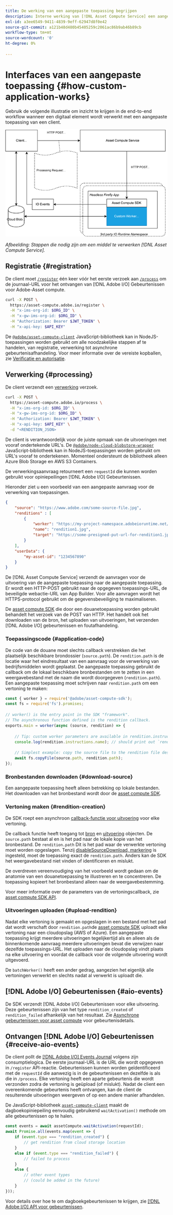 ```yaml
---
title: De werking van een aangepaste toepassing begrijpen
description: Interne werking van [!DNL Asset Compute Service] een aangepaste toepassing om te begrijpen hoe deze werkt.
exl-id: a3ee6549-9411-4839-9eff-62947d8f0e42
source-git-commit: a121b48d480b45405259c2061ac86b9ab46b89cb
workflow-type: tm+mt
source-wordcount: '0'
ht-degree: 0%

---
```


# Interfaces van een aangepaste toepassing {#how-custom-application-works}

Gebruik de volgende illustratie om inzicht te krijgen in de end-to-end workflow wanneer een digitaal element wordt verwerkt met een aangepaste toepassing van een client.

![Aangepaste workflow voor toepassingen](assets/customworker.png)

*Afbeelding: Stappen die nodig zijn om een middel te verwerken [!DNL Asset Compute Service].*

## Registratie {#registration}

De client moet [`/register`](api.md#register) één keer vóór het eerste verzoek aan [`/process`](api.md#process-request) om de journaal-URL voor het ontvangen van [!DNL Adobe I/O] Gebeurtenissen voor Adobe-Asset compute.

```sh
curl -X POST \
  https://asset-compute.adobe.io/register \
  -H "x-ims-org-id: $ORG_ID" \
  -H "x-gw-ims-org-id: $ORG_ID" \
  -H "Authorization: Bearer $JWT_TOKEN" \
  -H "x-api-key: $API_KEY"
```

De [`@adobe/asset-compute-client`](https://github.com/adobe/asset-compute-client#usage) JavaScript-bibliotheek kan in NodeJS-toepassingen worden gebruikt om alle noodzakelijke stappen af te handelen, van registratie, verwerking tot asynchrone gebeurtenisafhandeling. Voor meer informatie over de vereiste kopballen, zie [Verificatie en autorisatie](api.md).

## Verwerking {#processing}

De client verzendt een [verwerking](api.md#process-request) verzoek.

```sh
curl -X POST \
  https://asset-compute.adobe.io/process \
  -H "x-ims-org-id: $ORG_ID" \
  -H "x-gw-ims-org-id: $ORG_ID" \
  -H "Authorization: Bearer $JWT_TOKEN" \
  -H "x-api-key: $API_KEY" \
  -d "<RENDITION_JSON>
```

De client is verantwoordelijk voor de juiste opmaak van de uitvoeringen met vooraf ondertekende URL&#39;s. De [`@adobe/node-cloud-blobstore-wrapper`](https://github.com/adobe/node-cloud-blobstore-wrapper#presigned-urls) JavaScript-bibliotheek kan in NodeJS-toepassingen worden gebruikt om URL&#39;s vooraf te ondertekenen. Momenteel ondersteunt de bibliotheek alleen Azure Blob Storage en AWS S3 Containers.

De verwerkingsaanvraag retourneert een `requestId` die kunnen worden gebruikt voor opiniepeilingen [!DNL Adobe I/O] Gebeurtenissen.

Hieronder ziet u een voorbeeld van een aangepaste aanvraag voor de verwerking van toepassingen.

```json
{
    "source": "https://www.adobe.com/some-source-file.jpg",
    "renditions" : [
        {
            "worker": "https://my-project-namespace.adobeioruntime.net/api/v1/web/my-namespace-version/my-worker",
            "name": "rendition1.jpg",
            "target": "https://some-presigned-put-url-for-rendition1.jpg",
        }
    ],
    "userData": {
        "my-asset-id": "1234567890"
    }
}
```

De [!DNL Asset Compute Service] verzendt de aanvragen voor de uitvoering van de aangepaste toepassing naar de aangepaste toepassing. Er wordt een HTTP-POST gebruikt naar de opgegeven toepassings-URL, de beveiligde webactie-URL van App Builder. Voor alle aanvragen wordt het HTTPS-protocol gebruikt om de gegevensbeveiliging te maximaliseren.

De [asset compute SDK](https://github.com/adobe/asset-compute-sdk#adobe-asset-compute-worker-sdk) die door een douanetoepassing worden gebruikt behandelt het verzoek van de POST van HTTP. Het handelt ook het downloaden van de bron, het uploaden van uitvoeringen, het verzenden [!DNL Adobe I/O] gebeurtenissen en foutafhandeling.

<!-- TBD: Add the application diagram. -->

### Toepassingscode {#application-code}

De code van de douane moet slechts callback verstrekken die het plaatselijk beschikbare brondossier (`source.path`). De `rendition.path` is de locatie waar het eindresultaat van een aanvraag voor de verwerking van bedrijfsmiddelen wordt geplaatst. De aangepaste toepassing gebruikt de callback om de lokaal beschikbare bronbestanden om te zetten in een weergavebestand met de naam die wordt doorgegeven (`rendition.path`). Een aangepaste toepassing moet schrijven naar `rendition.path` om een vertoning te maken:

```javascript
const { worker } = require('@adobe/asset-compute-sdk');
const fs = require('fs').promises;

// worker() is the entry point in the SDK "framework".
// The asynchronous function defined is the rendition callback.
exports.main = worker(async (source, rendition) => {

    // Tip: custom worker parameters are available in rendition.instructions.
    console.log(rendition.instructions.name); // should print out `rendition.jpg`.

    // Simplest example: copy the source file to the rendition file destination so as to transfer the asset as is without processing.
    await fs.copyFile(source.path, rendition.path);
});
```

### Bronbestanden downloaden {#download-source}

Een aangepaste toepassing heeft alleen betrekking op lokale bestanden. Het downloaden van het bronbestand wordt door de [asset compute SDK](https://github.com/adobe/asset-compute-sdk#adobe-asset-compute-worker-sdk).

### Vertoning maken {#rendition-creation}

De SDK roept een asynchroon [callback-functie voor uitvoering](https://github.com/adobe/asset-compute-sdk#rendition-callback-for-worker-required) voor elke vertoning.

De callback functie heeft toegang tot [bron](https://github.com/adobe/asset-compute-sdk#source) en [uitvoering](https://github.com/adobe/asset-compute-sdk#rendition) objecten. De `source.path` bestaat al en is het pad naar de lokale kopie van het bronbestand. De `rendition.path` Dit is het pad waar de verwerkte vertoning moet worden opgeslagen. Tenzij [disableSourceDownload, markering](https://github.com/adobe/asset-compute-sdk#worker-options-optional) is ingesteld, moet de toepassing exact de `rendition.path`. Anders kan de SDK het weergavebestand niet vinden of identificeren en mislukt.

De overdreven vereenvoudiging van het voorbeeld wordt gedaan om de anatomie van een douanetoepassing te illustreren en te concentreren. De toepassing kopieert het bronbestand alleen naar de weergavebestemming.

Voor meer informatie over de parameters van de vertoningscallback, zie [asset compute SDK API](https://github.com/adobe/asset-compute-sdk#api-details).

### Uitvoeringen uploaden {#upload-rendition}

Nadat elke vertoning is gemaakt en opgeslagen in een bestand met het pad dat wordt verschaft door `rendition.path`de [asset compute SDK](https://github.com/adobe/asset-compute-sdk#adobe-asset-compute-worker-sdk) uploadt elke vertoning naar een cloudopslag (AWS of Azure). Een aangepaste toepassing krijgt meerdere uitvoeringen tegelijkertijd als en alleen als de binnenkomende aanvraag meerdere uitvoeringen bevat die verwijzen naar dezelfde toepassings-URL. Het uploaden naar de cloudopslag vindt plaats na elke uitvoering en voordat de callback voor de volgende uitvoering wordt uitgevoerd.

De `batchWorker()` heeft een ander gedrag, aangezien het eigenlijk alle vertoningen verwerkt en slechts nadat al verwerkt is uploadt die.

## [!DNL Adobe I/O] Gebeurtenissen {#aio-events}

De SDK verzendt [!DNL Adobe I/O] Gebeurtenissen voor elke uitvoering. Deze gebeurtenissen zijn van het type `rendition_created` of `rendition_failed` afhankelijk van het resultaat. Zie [Asynchrone gebeurtenissen voor asset compute](api.md#asynchronous-events) voor gebeurtenisdetails.

## Ontvangen [!DNL Adobe I/O] Gebeurtenissen {#receive-aio-events}

De client pollt de [[!DNL Adobe I/O] Events Journal](https://www.adobe.io/apis/experienceplatform/events/ioeventsapi.html#/Journaling) volgens zijn consumptielogica. De eerste journaal-URL is de URL die wordt opgegeven in `/register` API-reactie. Gebeurtenissen kunnen worden geïdentificeerd met de `requestId` die aanwezig is in de gebeurtenissen en dezelfde is als die in `/process`. Elke vertoning heeft een aparte gebeurtenis die wordt verzonden zodra de vertoning is geüpload (of mislukt). Nadat de client een overeenkomende gebeurtenis heeft ontvangen, kan de client de resulterende uitvoeringen weergeven of op een andere manier afhandelen.

De JavaScript-bibliotheek [`asset-compute-client`](https://github.com/adobe/asset-compute-client#usage) maakt de dagboekopiniepeiling eenvoudig gebruikend `waitActivation()` methode om alle gebeurtenissen op te halen.

```javascript
const events = await assetCompute.waitActivation(requestId);
await Promise.all(events.map(event => {
    if (event.type === "rendition_created") {
        // get rendition from cloud storage location
    }
    else if (event.type === "rendition_failed") {
        // failed to process
    }
    else {
        // other event types
        // (could be added in the future)
    }
}));
```

Voor details over hoe te om dagboekgebeurtenissen te krijgen, zie [[!DNL Adobe I/O] API voor gebeurtenissen](https://www.adobe.io/apis/experienceplatform/events/ioeventsapi.html#!adobedocs/adobeio-events/master/events-api-reference.yaml).

<!-- TBD:
* Illustration of the controls/data flow.
* Basic overview, in text and not code, of how an application works.
-->
